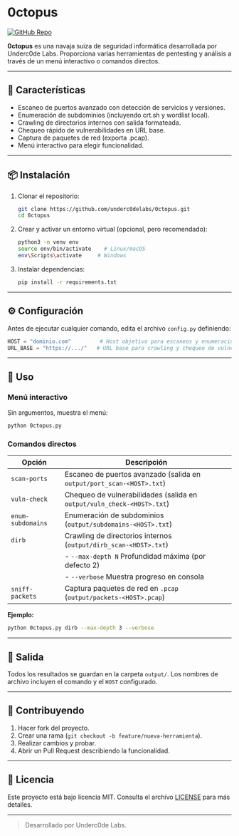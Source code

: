 # 0ctopus

[![GitHub Repo](https://img.shields.io/badge/Repo-0ctopus-blue)](https://github.com/underc0delabs/0ctopus)

**0ctopus** es una navaja suiza de seguridad informática desarrollada por Underc0de Labs. Proporciona varias herramientas de pentesting y análisis a través de un menú interactivo o comandos directos.

---

## 🔧 Características

- Escaneo de puertos avanzado con detección de servicios y versiones.
- Enumeración de subdominios (incluyendo crt.sh y wordlist local).
- Crawling de directorios internos con salida formateada.
- Chequeo rápido de vulnerabilidades en URL base.
- Captura de paquetes de red (exporta .pcap).
- Menú interactivo para elegir funcionalidad.

---

## 📦 Instalación

1. Clonar el repositorio:
   ```bash
   git clone https://github.com/underc0delabs/0ctopus.git
   cd 0ctopus
   ```
2. Crear y activar un entorno virtual (opcional, pero recomendado):
   ```bash
   python3 -m venv env
   source env/bin/activate    # Linux/macOS
   env\Scripts\activate     # Windows
   ```
3. Instalar dependencias:
   ```bash
   pip install -r requirements.txt
   ```

---

## ⚙️ Configuración

Antes de ejecutar cualquier comando, edita el archivo `config.py` definiendo:

```python
HOST = "dominio.com"         # Host objetivo para escaneos y enumeraciones
URL_BASE = "https://.../"   # URL base para crawling y chequeo de vulnerabilidades
```

---

## 🚀 Uso

### Menú interactivo

Sin argumentos, muestra el menú:
```bash
python 0ctopus.py
```

### Comandos directos

| Opción               | Descripción                                                      |
|----------------------|------------------------------------------------------------------|
| `scan-ports`         | Escaneo de puertos avanzado (salida en `output/port_scan-<HOST>.txt`) |
| `vuln-check`         | Chequeo de vulnerabilidades (salida en `output/vuln_check-<HOST>.txt`) |
| `enum-subdomains`    | Enumeración de subdominios (`output/subdomains-<HOST>.txt`)      |
| `dirb`               | Crawling de directorios internos (`output/dirb_scan-<HOST>.txt`)
|                      | - `--max-depth N` Profundidad máxima (por defecto 2)             |
|                      | - `--verbose`     Muestra progreso en consola                   |
| `sniff-packets`      | Captura paquetes de red en `.pcap` (`output/packets-<HOST>.pcap`)|

**Ejemplo:**
```bash
python 0ctopus.py dirb --max-depth 3 --verbose
```

---

## 📂 Salida

Todos los resultados se guardan en la carpeta `output/`. Los nombres de archivo incluyen el comando y el `HOST` configurado.

---

## 🤝 Contribuyendo

1. Hacer fork del proyecto.
2. Crear una rama (`git checkout -b feature/nueva-herramienta`).
3. Realizar cambios y probar.
4. Abrir un Pull Request describiendo la funcionalidad.

---

## 📄 Licencia

Este proyecto está bajo licencia MIT. Consulta el archivo [LICENSE](LICENSE) para más detalles.

---

> Desarrollado por Underc0de Labs.

